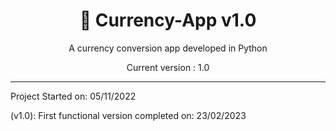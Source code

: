 <div align="center">
<h1>💸 Currency-App v1.0</h1>

A currency conversion app developed in Python

Current version : 1.0
</div>

---

Project Started on: 05/11/2022

(v1.0): First functional version completed on: 23/02/2023

